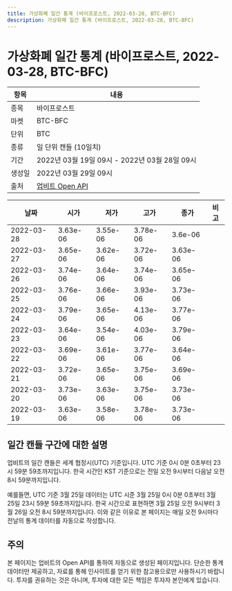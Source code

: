 ```yaml
---
title: 가상화폐 일간 통계 (바이프로스트, 2022-03-28, BTC-BFC)
description: 가상화폐 일간 통계 (바이프로스트, 2022-03-28, BTC-BFC)
---
```



가상화폐 일간 통계 (바이프로스트, 2022-03-28, BTC-BFC)
===

|항목|내용|
|--|--|
|종목|바이프로스트|
|마켓|BTC-BFC|
|단위|BTC|
|종류|일 단위 캔들 (10일치)|
|기간|2022년 03월 19일 09시 - 2022년 03월 28일 09시|
|생성일|2022년 03월 29일 09시|
|출처|[업비트 Open API](https://docs.upbit.com)|


|날짜|시가|저가|고가|종가|비고|
|--|--|--|--|--|--|
|2022-03-28|3.63e-06|3.55e-06|3.78e-06|3.6e-06|    |
|2022-03-27|3.65e-06|3.62e-06|3.72e-06|3.63e-06|    |
|2022-03-26|3.74e-06|3.64e-06|3.74e-06|3.65e-06|    |
|2022-03-25|3.76e-06|3.66e-06|3.93e-06|3.73e-06|    |
|2022-03-24|3.79e-06|3.65e-06|4.13e-06|3.77e-06|    |
|2022-03-23|3.64e-06|3.54e-06|4.03e-06|3.79e-06|    |
|2022-03-22|3.69e-06|3.61e-06|3.77e-06|3.64e-06|    |
|2022-03-21|3.72e-06|3.65e-06|3.75e-06|3.69e-06|    |
|2022-03-20|3.73e-06|3.63e-06|3.75e-06|3.73e-06|    |
|2022-03-19|3.63e-06|3.58e-06|3.78e-06|3.73e-06|    |


일간 캔들 구간에 대한 설명
---


업비트의 일간 캔들은 세계 협정시(UTC) 기준입니다. 
UTC 기준 0시 0분 0초부터 23시 59분 59초까지입니다. 
한국 시간인 KST 기준으로는 전일 오전 9시부터 다음날 오전 8시 59분까지입니다. 


예를들면, UTC 기준 3월 25일 데이터는 UTC 시준 3월 25일 0시 0분 0초부터 3월 25일 23시 59분 59초까지입니다. 
한국 시간으로 표현하면 3월 25일 오전 9시부터 3월 26일 오전 8시 59분까지입니다. 
이와 같은 이유로 본 페이지는 매일 오전 9시마다 전날의 통계 데이터를 자동으로 작성합니다. 


주의
---


본 페이지는 업비트의 Open API를 통하여 자동으로 생성된 페이지입니다. 
단순한 통계 데이터만 제공하고, 자료를 통해 인사이트를 얻기 위한 참고용으로만 사용하시기 바랍니다. 
투자를 권유하는 것은 아니며, 투자에 대한 모든 책임은 투자자 본인에게 있습니다. 
